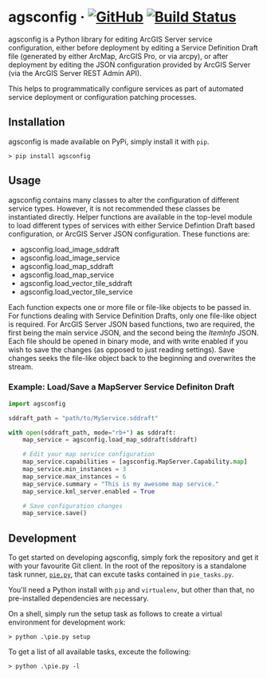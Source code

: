 # agsconfig  &middot; [![GitHub](https://img.shields.io/badge/license-BSD--3--Clause-brightgreen.svg)](LICENSE) [![Build Status](https://travis-ci.com/DavidWhittingham/agsconfig.svg?branch=develop)](https://travis-ci.com/DavidWhittingham/agsconfig)

agsconfig is a Python library for editing ArcGIS Server service configuration, either before deployment by editing a Service Definition Draft file (generated by either ArcMap, ArcGIS Pro, or via arcpy), or after deployment by editing the JSON configuration provided by ArcGIS Server (via the ArcGIS Server REST Admin API).

This helps to programmatically configure services as part of automated service deployment or configuration patching processes.

## Installation

agsconfig is made available on PyPi, simply install it with `pip`.

```
> pip install agsconfig
```

## Usage

agsconfig contains many classes to alter the configuration of different service types.  However, it is not recommended these classes be instantiated directly.  Helper functions are available in the top-level module to load different types of services with either Service Defintion Draft based configuration, or ArcGIS Server JSON configuration.  These functions are:

- agsconfig.load_image_sddraft
- agsconfig.load_image_service
- agsconfig.load_map_sddraft
- agsconfig.load_map_service
- agsconfig.load_vector_tile_sddraft
- agsconfig.load_vector_tile_service

Each function expects one or more file or file-like objects to be passed in.  For functions dealing with Service Definition Drafts, only one file-like object is required.  For ArcGIS Server JSON based functions, two are required, the first being the main service JSON, and the second being the *ItemInfo* JSON.  Each file should be opened in binary mode, and with write enabled if you wish to save the changes (as opposed to just reading settings).  Save changes seeks the file-like object back to the beginning and overwrites the stream.

### Example: Load/Save a MapServer Service Definiton Draft

```python
import agsconfig

sddraft_path = "path/to/MyService.sddraft"

with open(sddraft_path, mode="rb+") as sddraft:
    map_service = agsconfig.load_map_sddraft(sddraft)

    # Edit your map service configuration
    map_service.capabilities = [agsconfig.MapServer.Capability.map]
    map_service.min_instances = 3
    map_service.max_instances = 6
    map_service.summary = "This is my awesome map service."
    map_service.kml_server.enabled = True

    # Save configuration changes
    map_service.save()
```

## Development

To get started on developing agsconfig, simply fork the repository and get it with your favourite Git client.  In the root of the repository is a standalone task runner, [`pie.py`](https://github.com/adamkerz/pie), that can excute tasks contained in `pie_tasks.py`.

You'll need a Python install with `pip` and `virtualenv`, but other than that, no pre-installed dependencies are necessary.

On a shell, simply run the setup task as follows to create a virtual environment for development work:

```
> python .\pie.py setup
```

To get a list of all available tasks, exceute the following:

```
> python .\pie.py -l
```
